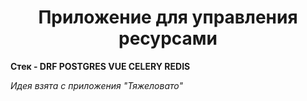 <h1 align="center">Приложение для управления ресурсами</h1>


<p><b>Стек - DRF POSTGRES VUE CELERY REDIS</b></p>
<p><i>Идея взята с приложения "Тяжеловато"</i></p> 
